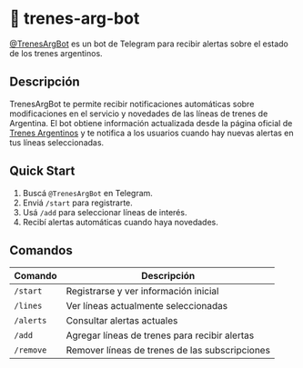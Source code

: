 # 🚆 trenes-arg-bot

[@TrenesArgBot](https://t.me/TrenesArgBot) es un bot de Telegram para recibir alertas sobre el estado de los trenes argentinos.

## Descripción

TrenesArgBot te permite recibir notificaciones automáticas sobre modificaciones en el servicio y novedades de las líneas de trenes de Argentina. El bot obtiene información actualizada desde la página oficial de [Trenes Argentinos](https://www.argentina.gob.ar/transporte/trenes-argentinos/Modificaciones-en-el-servicio-y-novedades) y te notifica a los usuarios cuando hay nuevas alertas en tus líneas seleccionadas.

## Quick Start

1. Buscá `@TrenesArgBot` en Telegram.
2. Enviá `/start` para registrarte.
3. Usá `/add` para seleccionar líneas de interés.
4. Recibí alertas automáticas cuando haya novedades.

## Comandos

| Comando | Descripción |
|---------|-------------|
| `/start` | Registrarse y ver información inicial |
| `/lines` | Ver líneas actualmente seleccionadas |
| `/alerts` | Consultar alertas actuales |
| `/add` | Agregar líneas de trenes para recibir alertas |
| `/remove` | Remover líneas de trenes de las subscripciones |
